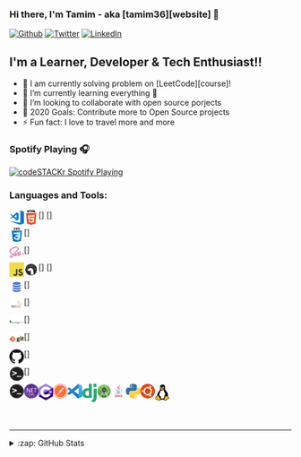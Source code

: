 ### Hi there, I'm Tamim - aka [tamim36][website] 👋

<p><a href="https://github.com/tamim36" target="_blank"><img alt="Github" src="https://img.shields.io/badge/GitHub-%2312100E.svg?&style=for-the-badge&logo=Github&logoColor=white" /></a> <a href="https://twitter.com/tamim_arefin_10" target="_blank"><img alt="Twitter" src="https://img.shields.io/badge/twitter-%231DA1F2.svg?&style=for-the-badge&logo=twitter&logoColor=white" /></a> <a href="https://www.linkedin.com/in/tamim-arefin-anik-98238717a/" target="_blank"><img alt="LinkedIn" src="https://img.shields.io/badge/linkedin-%230077B5.svg?&style=for-the-badge&logo=linkedin&logoColor=white" /></a> 

## I'm a Learner, Developer & Tech Enthusiast!!

- 🔭 I am currently solving problem on [LeetCode][course]!
- 🌱 I’m currently learning everything 🤣
- 👯 I’m looking to collaborate with open source porjects
- 🥅 2020 Goals: Contribute more to Open Source projects
- ⚡ Fun fact: I love to travel more and more

### Spotify Playing 🎧

[<img src="https://now-playing-codestackr.vercel.app/api/spotify-playing" alt="codeSTACKr Spotify Playing" width="350" />](https://open.spotify.com/user/21wsdf54ghdmf45knhdy32ifi)
<br />

### Languages and Tools:

[<img align="left" alt="Visual Studio Code" width="26px" src="https://raw.githubusercontent.com/github/explore/80688e429a7d4ef2fca1e82350fe8e3517d3494d/topics/visual-studio-code/visual-studio-code.png" />]
[<img align="left" alt="HTML5" width="26px" src="https://raw.githubusercontent.com/github/explore/80688e429a7d4ef2fca1e82350fe8e3517d3494d/topics/html/html.png" />]

[<img align="left" alt="CSS3" width="26px" src="https://raw.githubusercontent.com/github/explore/80688e429a7d4ef2fca1e82350fe8e3517d3494d/topics/css/css.png" />]

[<img align="left" alt="Sass" width="26px" src="https://raw.githubusercontent.com/github/explore/80688e429a7d4ef2fca1e82350fe8e3517d3494d/topics/sass/sass.png" />]

[<img align="left" alt="JavaScript" width="26px" src="https://raw.githubusercontent.com/github/explore/80688e429a7d4ef2fca1e82350fe8e3517d3494d/topics/javascript/javascript.png" />]
[<img align="left" alt="Deno" width="26px" src="https://raw.githubusercontent.com/github/explore/361e2821e2dea67711cde99c9c40ed357061cf27/topics/deno/deno.png" />]

[<img align="left" alt="SQL" width="26px" src="https://raw.githubusercontent.com/github/explore/80688e429a7d4ef2fca1e82350fe8e3517d3494d/topics/sql/sql.png" />]

[<img align="left" alt="MySQL" width="26px" src="https://raw.githubusercontent.com/github/explore/80688e429a7d4ef2fca1e82350fe8e3517d3494d/topics/mysql/mysql.png" />]

[<img align="left" alt="MongoDB" width="26px" src="https://raw.githubusercontent.com/github/explore/80688e429a7d4ef2fca1e82350fe8e3517d3494d/topics/mongodb/mongodb.png" />]

[<img align="left" alt="Git" width="26px" src="https://raw.githubusercontent.com/github/explore/80688e429a7d4ef2fca1e82350fe8e3517d3494d/topics/git/git.png" />]

[<img align="left" alt="GitHub" width="26px" src="https://raw.githubusercontent.com/github/explore/78df643247d429f6cc873026c0622819ad797942/topics/github/github.png" />]

[<img align="left" alt="Terminal" width="26px" src="https://raw.githubusercontent.com/github/explore/80688e429a7d4ef2fca1e82350fe8e3517d3494d/topics/terminal/terminal.png" />]

<a href="https://www.dotnet.microsoft.com/" title=".NET Core"><img align="left" alt="Terminal" width="26px" src="https://raw.githubusercontent.com/github/explore/80688e429a7d4ef2fca1e82350fe8e3517d3494d/topics/terminal/terminal.png" /></a>

<a href="https://www.dotnet.microsoft.com/" title=".NET Core"><img align="left" alt="Terminal" width="26px" src="icons/dotnet.png" /></a>
<a href="https://www.vscode.microsoft.com/" title="C#"><img align="left" alt="Terminal" width="26px" src="icons/csharp.png" /></a>
<a href="https://www.postman.microsoft.com/" title="Postman"><img align="left" alt="Terminal" width="26px" src="icons/postman.png" /></a>
<a href="https://www.visualstudiocode.com/" title="VS Code"><img align="left" alt="Terminal" width="26px" src="icons/vs code.png" /></a>
<a href="https://www.django.com/" title="Django"><img align="left" alt="Terminal" width="26px" src="icons/django.png" /></a>
<a href="https://www.androidstudio.com/" title="Android Studio"><img align="left" alt="Terminal" width="26px" src="icons/android.png" /></a>
<a href="https://www.java.com/" title="Java"><img align="left" alt="Terminal" width="26px" src="icons/java.png" /></a>
<a href="https://www.python.com/" title="Python"><img align="left" alt="Terminal" width="26px" src="icons/python.png" /></a>
<a href="https://www.ubuntu.com/" title="Ubuntu"><img align="left" alt="Terminal" width="26px" src="icons/ubuntu.png" /></a>
<a href="https://www.linux.com/" title="Linux"><img align="left" alt="Terminal" width="26px" src="icons/linux.png" /></a>

<br />
<br />
<br />
<br />

---


</details>

<details>
  <summary>:zap: GitHub Stats</summary>

  <img align="left" alt="Tamim's GitHub Stats" src="https://github-readme-stats.tamim36.vercel.app/api?username=tamim36&show_icons=true&hide_border=true" />

</details>

